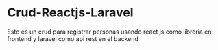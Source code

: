 # Crud-Reactjs-Laravel
Esto es un crud para registrar personas usando react js como libreria en frontend y laravel como api rest en el backend
